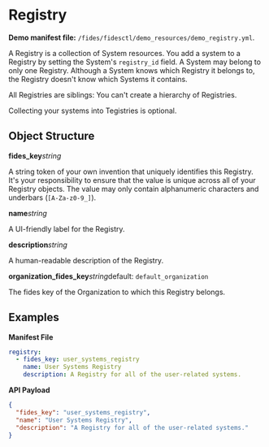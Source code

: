 # Registry

**Demo manifest file:** `/fides/fidesctl/demo_resources/demo_registry.yml`. 


A Registry is a collection of System resources. You add a system to a Registry by setting the System's `registry_id` field. A System may belong to only one Registry. Although a System knows which Registry it belongs to, the Registry doesn't know which Systems it contains.

All Registries are siblings: You can't create a hierarchy of Registries.

Collecting your systems into Tegistries is optional. 


## Object Structure

**fides_key**<span class="required"/>_string_

A string token of your own invention that uniquely identifies this Registry. It's your responsibility to ensure that the value is unique across all of your Registry objects. The value may only contain alphanumeric characters and underbars (`[A-Za-z0-9_]`). 

**name**<span class="spacer"/>_string_

A UI-friendly label for the Registry.

**description**<span class="spacer"/>_string_

A human-readable description of the Registry.

**organization_fides_key**<span class="spacer"/>_string_<span class="spacer"/>default: `default_organization`

The fides key of the Organization to which this Registry belongs.


## Examples

**Manifest File**
```yaml
registry:
  - fides_key: user_systems_registry
    name: User Systems Registry
    description: A Registry for all of the user-related systems.
```

**API Payload**
```json
{
  "fides_key": "user_systems_registry",
  "name": "User Systems Registry",
  "description": "A Registry for all of the user-related systems."
}
```
